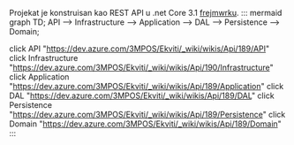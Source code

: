 Projekat je konstruisan kao REST API u .net Core 3.1 [frejmwrku]().
::: mermaid
 graph TD;
 API --> Infrastructure --> Application --> DAL --> Persistence --> Domain;

click API "https://dev.azure.com/3MPOS/Ekviti/_wiki/wikis/Api/189/API"
click Infrastructure "https://dev.azure.com/3MPOS/Ekviti/_wiki/wikis/Api/190/Infrastructure"
click Application "https://dev.azure.com/3MPOS/Ekviti/_wiki/wikis/Api/189/Application"
click DAL "https://dev.azure.com/3MPOS/Ekviti/_wiki/wikis/Api/189/DAL"
click Persistence "https://dev.azure.com/3MPOS/Ekviti/_wiki/wikis/Api/189/Persistence"
click Domain "https://dev.azure.com/3MPOS/Ekviti/_wiki/wikis/Api/189/Domain"
:::


